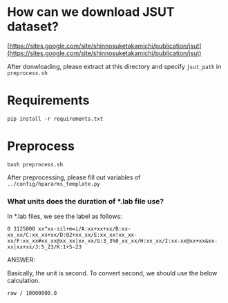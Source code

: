 # How can we download JSUT dataset?

[https://sites.google.com/site/shinnosuketakamichi/publication/jsut](https://sites.google.com/site/shinnosuketakamichi/publication/jsut)

After donwloading, please extract at this directory and specify `jsut_path` in `preprocess.sh`

# Requirements

`pip install -r requirements.txt`

# Preprocess

`bash preprocess.sh`

After preprocessing, please fill out variables of `../config/hpararms_template.py`

### What units does the duration of *.lab file use?

In *.lab files, we see the label as follows:

`0 3125000 xx^xx-sil+m=i/A:xx+xx+xx/B:xx-xx_xx/C:xx_xx+xx/D:02+xx_xx/E:xx_xx!xx_xx-xx/F:xx_xx#xx_xx@xx_xx|xx_xx/G:3_3%0_xx_xx/H:xx_xx/I:xx-xx@xx+xx&xx-xx|xx+xx/J:5_23/K:1+5-23`

ANSWER:

Basically, the unit is second.
To convert second, we should use the below calculation.

`raw / 10000000.0`